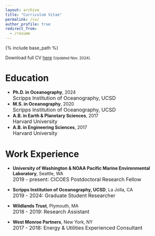 ```yaml
---
layout: archive
title: "Curriculum Vitae"
permalink: /cv/
author_profile: true
redirect_from:
  - /resume
---
```


{% include base_path %}

Download full CV [here](http://mattluongo.github.io/files/LuongoCV_Website.pdf) <small>(Updated Nov. 2024).</small>

Education
======
* <b>Ph.D. in Oceanography</b>, 2024<br>
  <font size = "3"> Scripps Institution of Oceanography, UCSD</font>
* <b>M.S. in Oceanography</b>, 2020<br>
  <font size = "3"> Scripps Institution of Oceanography, UCSD</font>
* <b>A.B. in Earth & Planetary Sciences</b>, 2017 <br>
  <font size = "3"> Harvard University</font>
* <b>A.B. in Engineering Sciences</b>, 2017 <br>
  <font size = "3"> Harvard University</font>

Work Experience
======
* <b>University of Washington & NOAA Pacific Marine Environmental Laboratory</b>, Seattle, WA<br>
  <font size = "3">2019 - present: CICOES Postdoctoral Research Fellow</font>
  
* <b>Scripps Institution of Oceanography, UCSD</b>, La Jolla, CA<br>
  <font size = "3">2019 - 2024: Graduate Student Researcher</font>

* <b>Wildlands Trust</b>, Plymouth, MA<br>
  <font size = "3">2018 - 2019: Research Assistant</font>

* <b>West Monroe Partners</b>, New York, NY<br>
  <font size = "3">2017 - 2018: Energy & Utilities Experienced Consultant</font>
